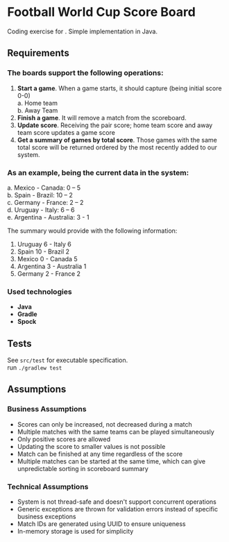 # Football World Cup Score Board

Coding exercise for <Sportradar>.  Simple implementation in Java.

## Requirements
### The boards support the following operations:
1. **Start a game**. When a game starts, it should capture (being initial score 0-0)  
   a. Home team  
   b. Away Team
2. **Finish a game**. It will remove a match from the scoreboard.
3. **Update score**. Receiving the pair score; home team score and away team score
   updates a game score
4. **Get a summary of games by total score**. Those games with the same total score
   will be returned ordered by the most recently added to our system.

### As an example, being the current data in the system:
a. Mexico - Canada: 0 – 5  
b. Spain - Brazil: 10 – 2  
c. Germany - France: 2 – 2  
d. Uruguay - Italy: 6 – 6  
e. Argentina - Australia: 3 - 1  

The summary would provide with the following information:  
1. Uruguay 6 - Italy 6
2. Spain 10 - Brazil 2
3. Mexico 0 - Canada 5
4. Argentina 3 - Australia 1
5. Germany 2 - France 2

### Used technologies
- **Java**
- **Gradle**
- **Spock**

## Tests
See `src/test` for executable specification.  
run `./gradlew test`

## Assumptions

### Business Assumptions

- Scores can only be increased, not decreased during a match
- Multiple matches with the same teams can be played simultaneously
- Only positive scores are allowed
- Updating the score to smaller values is not possible
- Match can be finished at any time regardless of the score
- Multiple matches can be started at the same time, which can give unpredictable sorting in scoreboard summary

### Technical Assumptions

- System is not thread-safe and doesn't support concurrent operations
- Generic exceptions are thrown for validation errors instead of specific business exceptions
- Match IDs are generated using UUID to ensure uniqueness
- In-memory storage is used for simplicity
